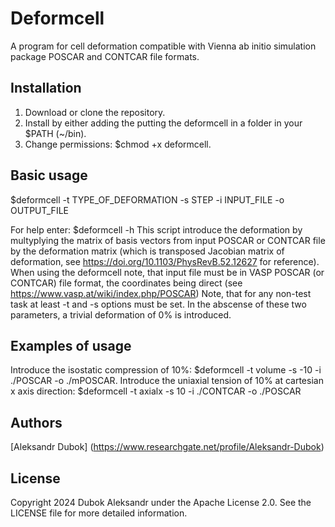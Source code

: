 Deformcell
========

A program for cell deformation compatible with Vienna ab initio simulation package POSCAR and CONTCAR file formats.

Installation
------------

1. Download or clone the repository.
2. Install by either adding the putting the deformcell in a folder in your $PATH (~/bin).
3. Change permissions: $chmod +x deformcell.

Basic usage
-----------

$deformcell -t TYPE_OF_DEFORMATION -s STEP -i INPUT_FILE -o OUTPUT_FILE

For help enter: $deformcell -h
This script introduce the deformation by multyplying the matrix of basis vectors from input POSCAR or CONTCAR file by the deformation matrix (which is transposed Jacobian matrix 
of deformation, see https://doi.org/10.1103/PhysRevB.52.12627 for reference).
When using the deformcell note, that input file must be in VASP POSCAR (or CONTCAR) file format, the coordinates being direct (see https://www.vasp.at/wiki/index.php/POSCAR)
Note, that for any non-test task at least -t and -s options must be set. In the abscense of these two parameters, a trivial deformation of 0% is introduced.
  
Examples of usage
-----------

Introduce the isostatic compression of 10%: $deformcell -t volume -s -10 -i ./POSCAR -o ./mPOSCAR. 
Introduce the uniaxial tension of 10% at cartesian x axis direction: $deformcell -t axialx -s 10 -i ./CONTCAR -o ./POSCAR 

Authors
-------

[Aleksandr Dubok] (https://www.researchgate.net/profile/Aleksandr-Dubok)

License
---------------------

Copyright 2024 Dubok Aleksandr under the Apache License 2.0. See the LICENSE file for more detailed information.
